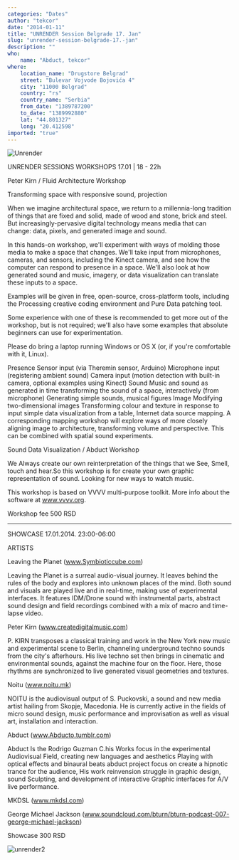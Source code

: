 ```yaml
---
categories: "Dates"
author: "tekcor"
date: "2014-01-11"
title: "UNRENDER Session Belgrade 17. Jan"
slug: "unrender-session-belgrade-17.-jan"
description: ""
who: 
    name: "Abduct, tekcor"
where: 
    location_name: "Drugstore Belgrad"
    street: "Bulevar Vojvode Bojovića 4"
    city: "11000 Belgrad"
    country: "rs"
    country_name: "Serbia"
    from_date: "1389787200"
    to_date: "1389992880"
    lat: "44.801327"
    long: "20.412598"
imported: "true"
---
```



![Unrender](http://www.symbioticcube.com/wp-content/uploads/2014/01/UNRENDR_POSTER-001.jpg) 


UNRENDER SESSIONS WORKSHOPS 17.01 | 18 - 22h

 

Peter Kirn / Fluid Architecture Workshop

 

Transforming space with responsive sound, projection

 
When we imagine architectural space, we return to a millennia-long tradition of things that are fixed and solid, made of wood and stone, brick and steel. But increasingly-pervasive digital technology means media that can change: data, pixels, and generated image and sound.


In this hands-on workshop, we'll experiment with ways of molding those media to make a space that changes. We'll take input from microphones, cameras, and sensors, including the Kinect camera, and see how the computer can respond to presence in a space. We'll also look at how generated sound and music, imagery, or data visualization can translate these inputs to a space.

 

Examples will be given in free, open-source, cross-platform tools, including the Processing creative coding environment and Pure Data patching tool.

 

Some experience with one of these is recommended to get more out of the workshop, but is not required; we'll also have some examples that absolute beginners can use for experimentation.

 

Please do bring a laptop running Windows or OS X (or, if you're comfortable with it, Linux).
<!--break-->
Presence Sensor input (via Theremin sensor, Arduino) 
Microphone input (registering ambient sound) 
Camera input (motion detection with built-in camera, optional examples using Kinect) 
Sound Music and sound as generated in time transforming the sound of a space, interactively (from microphone) 
Generating simple sounds, musical figures Image Modifying two-dimensional images 
Transforming colour and texture in response to input simple data visualization from a table, Internet data source mapping. 
A corresponding mapping workshop will explore ways of more closely aligning image to architecture, transforming volume and perspective. This can be combined with spatial sound experiments. 

 

Sound Data Visualization / Abduct Workshop

 

We Always create our own reinterpretation of the things that we See, Smell, touch and hear.So this workshop is for create your own graphic representation of sound. Looking for new ways to watch music. 

 

This workshop is based on VVVV multi-purpose toolkit. More info about the software at <a href="www.vvvv.org" title="www.vvvv.org">www.vvvv.org</a>.

 

Workshop fee 500 RSD

 

 

*****

 

 

SHOWCASE 17.01.2014. 23:00-06:00

 

ARTISTS 

 

Leaving the Planet (<a href="www.Symbioticcube.com" title="www.Symbioticcube.com">www.Symbioticcube.com</a>)

 

Leaving the Planet is a surreal audio-visual journey. It leaves behind the rules of the body and explores into unknown places of the mind. Both sound and visuals are played live and in real-time, making use of experimental interfaces. It features IDM/Drone sound with instrumental parts, abstract sound design and field recordings combined with a mix of macro and time-lapse video.

 

Peter Kirn (<a href="www.createdigitalmusic.com" title="www.createdigitalmusic.com">www.createdigitalmusic.com</a>)

 

P. KIRN transposes a classical training and work in the New York new music and experimental scene to Berlin, channeling underground techno sounds from the city's afterhours. His live techno set then brings in cinematic and environmental sounds, against the machine four on the floor. Here, those rhythms are synchronized to live generated visual geometries and textures. 

 

Noitu (<a href="www.noitu.mk" title="www.noitu.mk">www.noitu.mk</a>)

 

NOITU is the audiovisual output of S. Puckovski, a sound and new media artist hailing from Skopje, Macedonia. He is currently active in the fields of micro sound design, music performance and improvisation as well as visual art, installation and interaction. 

 

Abduct (<a href="www.Abducto.tumblr.com" title="www.Abducto.tumblr.com">www.Abducto.tumblr.com</a>)

 

Abduct Is the Rodrigo Guzman C.his Works focus in the experimental Audiovisual Field, creating new languages and aesthetics Playing with optical effects and binaural beats abduct project focus on create a hipnotic trance for the audience, His work reinvension struggle in graphic design, sound Sculpting, and development of interactive Graphic interfaces for A/V live performance.

 

MKDSL (<a href="www.mkdsl.com" title="www.mkdsl.com">www.mkdsl.com</a>)

 

George Michael Jackson (www.soundcloud.com/bturn/bturn-podcast-007-george-michael-jackson)

 
Showcase 300 RSD

![unrender2](http://www.symbioticcube.com/wp-content/uploads/2014/01/1600318_192124530986216_570895362_n.jpg)
